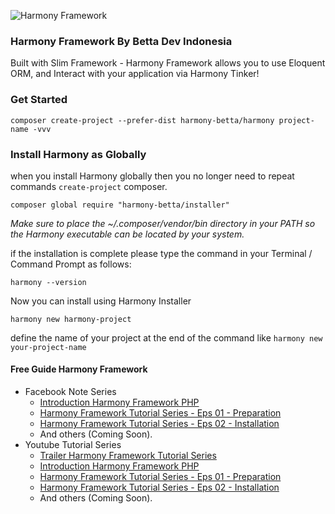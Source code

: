 
![Harmony Framework](https://image.ibb.co/eEhZdb/harmony_tinker.png "Harmony Framework")

### Harmony Framework By Betta Dev Indonesia
Built with Slim Framework - Harmony Framework allows you to use Eloquent ORM, and Interact with your application via Harmony Tinker!

### Get Started

    composer create-project --prefer-dist harmony-betta/harmony project-name -vvv

### Install Harmony as Globally

when you install Harmony globally then you no longer need to repeat commands `create-project` composer.

    composer global require "harmony-betta/installer"

*Make sure to place the ~/.composer/vendor/bin directory in your PATH so the Harmony executable can be located by your system.*

if the installation is complete please type the command in your Terminal / Command Prompt as follows:

	harmony --version

Now you can install using Harmony Installer

	harmony new harmony-project

define the name of your project at the end of the command like `harmony new your-project-name`

#### Free Guide Harmony Framework

 - Facebook Note Series
	 - [Introduction Harmony Framework PHP](https://www.facebook.com/notes/imam-ali-mustofa/intro-harmony-framework-php/2140688839497783/)
	 - [Harmony Framework Tutorial Series - Eps 01 - Preparation](https://www.facebook.com/notes/imam-ali-mustofa/harmony-framework-tutorial-series-eps-01-preparation/2141577692742231/)
	 - [Harmony Framework Tutorial Series - Eps 02 - Installation](https://www.facebook.com/notes/imam-ali-mustofa/harmony-framework-tutorial-series-eps-02-installation/2141952982704702/)
	 - And others (Coming Soon).
- Youtube Tutorial Series
	- [Trailer Harmony Framework Tutorial Series](https://www.youtube.com/watch?v=SMWg2E8ggZ0&t=4s&list=PLo9cRxgHwysgVx4roYVMAPGm3v2d7K5Cq&index=1)
	- [Introduction Harmony Framework PHP](https://www.youtube.com/watch?v=fbrqK4p9aOo&t=0s&list=PLo9cRxgHwysgVx4roYVMAPGm3v2d7K5Cq&index=2)
	- [Harmony Framework Tutorial Series - Eps 01 - Preparation](https://www.youtube.com/watch?v=FIJBTIV1DW0&t=28s&list=PLo9cRxgHwysgVx4roYVMAPGm3v2d7K5Cq&index=3)
	- [Harmony Framework Tutorial Series - Eps 02 - Installation](https://www.youtube.com/watch?v=EyWvtGYF_kQ&t=0s&list=PLo9cRxgHwysgVx4roYVMAPGm3v2d7K5Cq&index=4)
	- And others (Coming Soon).

